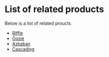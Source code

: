 # List of related products #

Below is a  list of related proucts

  * [Riffle](http://lucene.472066.n3.nabble.com/Fwd-riffle-small-scale-workflow-manager-td637952.html)
  * [Oozie](https://issues.apache.org/jira/browse/HADOOP-5303)
  * [Azkaban](http://sna-projects.com/azkaban/)
  * [Cascading](http://www.cascading.org/)